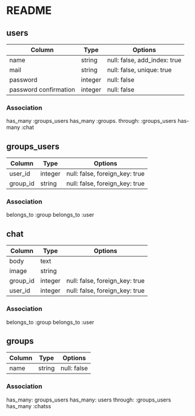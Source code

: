 # README

## users
|Column|Type|Options|
|------|----|-------|
|name|string|null: false, add_index: true|
|mail|string|null: false, unique: true|
|password|integer|null: false|
|password confirmation|integer|null: false|

### Association
has_many :groups_users
has_many :groups. through: :groups_users
has-many :chat

## groups_users
|Column|Type|Options|
|------|----|-------|
|user_id|integer|null: false, foreign_key: true|
|group_id|string|null: false, foreign_key: true|

### Association
belongs_to :group
belongs_to :user

## chat
|Column|Type|Options|
|------|----|-------|
|body|text|
|image|string|
|group_id|integer|null: false, foreign_key: true|
|user_id|integer|null: false, foreign_key: true|

### Association
belongs_to :group
belongs_to :user

## groups
|Column|Type|Options|
|------|----|-------|
|name|string|null: false|

### Association
has_many: groups_users
has_many: users through: :groups_users
has_many :chatss